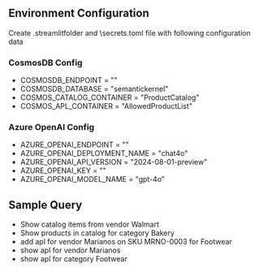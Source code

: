 ## Environment Configuration

Create .streamlitfolder and \secrets.toml file with following configuration data

### CosmosDB Config
- COSMOSDB_ENDPOINT         = ""
- COSMOSDB_DATABASE         = "semantickernel"
- COSMOS_CATALOG_CONTAINER  = "ProductCatalog"
- COSMOS_APL_CONTAINER      = "AllowedProductList"

### Azure OpenAI Config
- AZURE_OPENAI_ENDPOINT = ""
- AZURE_OPENAI_DEPLOYMENT_NAME = "chat4o"
- AZURE_OPENAI_API_VERSION = "2024-08-01-preview"
- AZURE_OPENAI_KEY = ""
- AZURE_OPENAI_MODEL_NAME = "gpt-4o"

## Sample Query
- Show catalog items from vendor Walmart
- Show products in catalog for category Bakery
- add apl for vendor Marianos on SKU MRNO-0003 for Footwear
- show apl for vendor Marianos
- show apl for category Footwear
